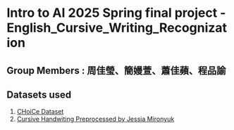 # Intro to AI 2025 Spring final project - English_Cursive_Writing_Recognization
## Group Members : 周佳瑩、簡嫚萱、蕭佳蘋、程品諭

## Datasets used
1. [CHoiCe Dataset](https://github.com/skyatmoon/CHoiCe-Dataset)
2. [Cursive Handwiting Preprocessed by Jessia Mironyuk](https://www.kaggle.com/datasets/jessicamironyuk/cursive-handwriting-preprocessed?resource=download)
